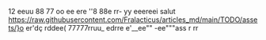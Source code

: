 
12
eeuu
88
77
oo
ee
ere
''8
88e
rr-
yy
eeereei
salut https://raw.githubusercontent.com/Fralacticus/articles_md/main/TODO/assets/}o
er'dç
rddee(
77777rruu_
edrre
e'__ee""
-ee"""ass
r
rr
